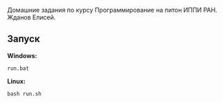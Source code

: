 Домашние задания по курсу Программирование на питон ИППИ РАН. Жданов Елисей.

## Запуск

**Windows:**

```
run.bat
```

**Linux:**

```
bash run.sh
```
